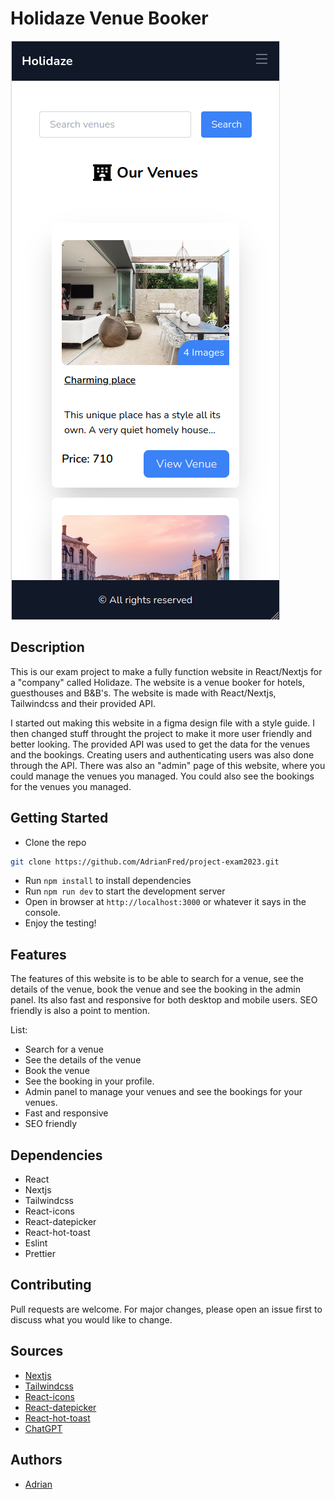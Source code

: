 # Holidaze Venue Booker

![image](/public/Holidaze.png)

## Description

This is our exam project to make a fully function website in React/Nextjs for a "company" called Holidaze. The website is a venue booker for hotels, guesthouses and B&B's. The website is made with React/Nextjs, Tailwindcss and their provided API.

I started out making this website in a figma design file with a style guide. I then changed stuff throught the project to make it more user friendly and better looking. The provided API was used to get the data for the venues and the bookings. Creating users and authenticating users was also done through the API.
There was also an "admin" page of this website, where you could manage the venues you managed. You could also see the bookings for the venues you managed.

## Getting Started

- Clone the repo

```bash
git clone https://github.com/AdrianFred/project-exam2023.git
```

- Run `npm install` to install dependencies
- Run `npm run dev` to start the development server
- Open in browser at `http://localhost:3000` or whatever it says in the console.
- Enjoy the testing!

## Features

The features of this website is to be able to search for a venue, see the details of the venue, book the venue and see the booking in the admin panel. Its also fast and responsive for both desktop and mobile users. SEO friendly is also a point to mention.

List:

- Search for a venue
- See the details of the venue
- Book the venue
- See the booking in your profile.
- Admin panel to manage your venues and see the bookings for your venues.
- Fast and responsive
- SEO friendly

## Dependencies

- React
- Nextjs
- Tailwindcss
- React-icons
- React-datepicker
- React-hot-toast
- Eslint
- Prettier

## Contributing

Pull requests are welcome. For major changes, please open an issue first to discuss what you would like to change.

## Sources

- [Nextjs](https://nextjs.org/)
- [Tailwindcss](https://tailwindcss.com/)
- [React-icons](https://react-icons.github.io/react-icons/)
- [React-datepicker](https://reactdatepicker.com/)
- [React-hot-toast](https://react-hot-toast.com/)
- [ChatGPT](https://www.openai.com)

## Authors

- [Adrian](https://www.github.com/adrianfred)
